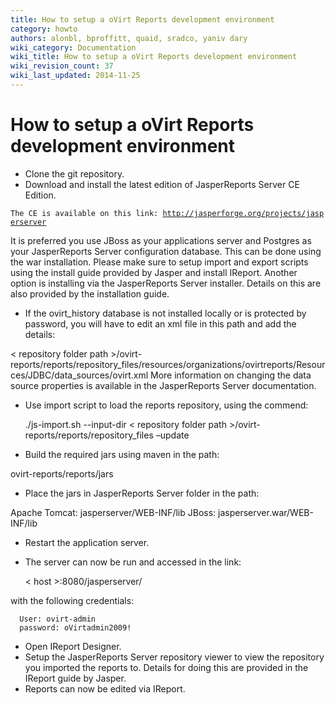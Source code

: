 ```yaml
---
title: How to setup a oVirt Reports development environment
category: howto
authors: alonbl, bproffitt, quaid, sradco, yaniv dary
wiki_category: Documentation
wiki_title: How to setup a oVirt Reports development environment
wiki_revision_count: 37
wiki_last_updated: 2014-11-25
---
```


# How to setup a oVirt Reports development environment

*   Clone the git repository.
*   Download and install the latest edition of JasperReports Server CE Edition.

`The CE is available on this link: `[`http://jasperforge.org/projects/jasperserver`](http://jasperforge.org/projects/jasperserver)

It is preferred you use JBoss as your applications server and Postgres as your JasperReports Server configuration database. This can be done using the war installation. Please make sure to setup import and export scripts using the install guide provided by Jasper and install IReport. Another option is installing via the JasperReports Server installer. Details on this are also provided by the installation guide.

*   If the ovirt_history database is not installed locally or is protected by password, you will have to edit an xml file in this path and add the details:

< repository folder path >/ovirt-reports/reports/repository_files/resources/organizations/ovirtreports/Resources/JDBC/data_sources/ovirt.xml More information on changing the data source properties is available in the JasperReports Server documentation.

*   Use import script to load the reports repository, using the commend:

      ./js-import.sh --input-dir < repository folder path >/ovirt-reports/reports/repository_files –update

*   Build the required jars using maven in the path:

ovirt-reports/reports/jars

*   Place the jars in JasperReports Server folder in the path:

Apache Tomcat: jasperserver/WEB-INF/lib JBoss: jasperserver.war/WEB-INF/lib

*   Restart the application server.
*   The server can now be run and accessed in the link:

      < host >:8080/jasperserver/

with the following credentials:

      User: ovirt-admin
      password: oVirtadmin2009!

*   Open IReport Designer.
*   Setup the JasperReports Server repository viewer to view the repository you imported the reports to. Details for doing this are provided in the IReport guide by Jasper.
*   Reports can now be edited via IReport.
